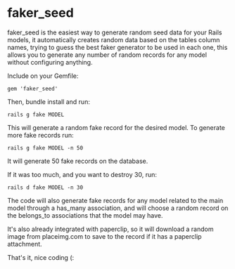 # faker_seed

faker_seed is the easiest way to generate random seed data for your Rails models, it automatically creates random data based on the tables column names, trying to guess the best faker generator to be used in each one, this allows you to generate any number of random records for any model without configuring anything.

Include on your Gemfile:

    gem 'faker_seed'

Then, bundle install and run:

    rails g fake MODEL

This will generate a random fake record for the desired model. To generate more fake records run:

    rails g fake MODEL -n 50

It will generate 50 fake records on the database.

If it was too much, and you want to destroy 30, run:

    rails d fake MODEL -n 30

The code will also generate fake records for any model related to the main model through a has_many association, and will choose a random record on the belongs_to associations that the model may have.

It's also already integrated with paperclip, so it will download a random image from placeimg.com to save to the record if it has a paperclip attachment.

That's it, nice coding (: